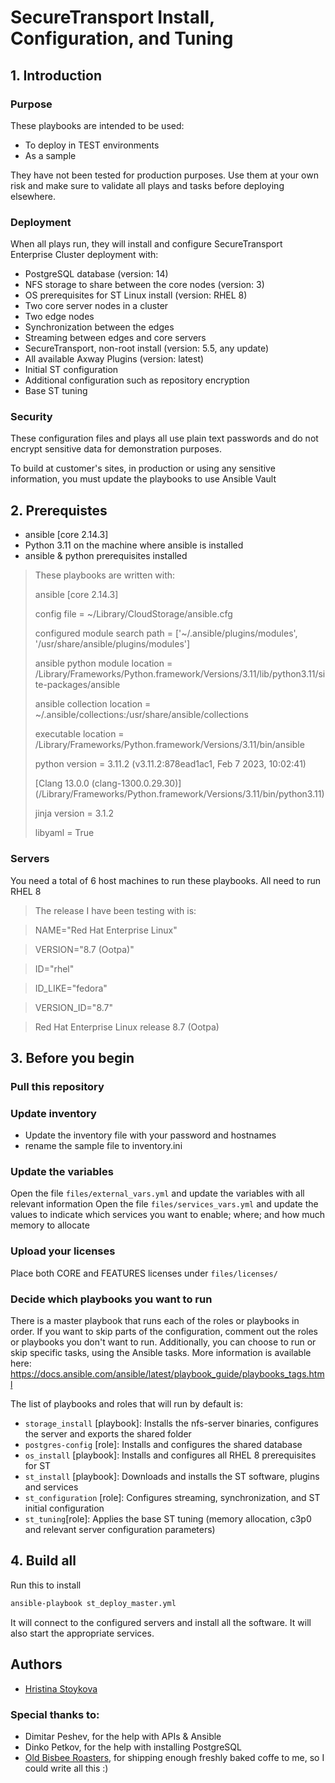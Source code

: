 # SecureTransport Install, Configuration, and Tuning


## 1. Introduction

### Purpose

These playbooks are intended to be used:
* To deploy in TEST environments
* As a sample 

They have not been tested for production purposes. 
Use them at your own risk and make sure to validate all plays and tasks before deploying elsewhere.

### Deployment

When all plays  run, they will install and configure SecureTransport Enterprise Cluster deployment with:

- PostgreSQL database (version: 14)
- NFS storage to share between the core nodes (version: 3)
- OS prerequisites for ST Linux install (version: RHEL 8)
- Two core server nodes in a cluster
- Two edge nodes
- Synchronization between the edges
- Streaming between edges and core servers
- SecureTransport, non-root install (version: 5.5, any update)
- All available Axway Plugins (version: latest)
- Initial ST configuration
- Additional configuration such as repository encryption
- Base ST tuning

### Security

These configuration files and plays all use plain text passwords and do not encrypt sensitive data for demonstration purposes.

To build at customer's sites, in production or using any sensitive information, you must update the playbooks to use Ansible Vault


## 2. Prerequistes

- ansible [core 2.14.3]
- Python 3.11 on the machine where ansible is installed
- ansible & python prerequisites installed

> These playbooks are written with:
> 
> ansible [core 2.14.3]
> 
> config file = ~/Library/CloudStorage/ansible.cfg
> 
> configured module search path = ['~/.ansible/plugins/modules', '/usr/share/ansible/plugins/modules']
> 
>  ansible python module location = /Library/Frameworks/Python.framework/Versions/3.11/lib/python3.11/site-packages/ansible
> 
>  ansible collection location = ~/.ansible/collections:/usr/share/ansible/collections
> 
>  executable location = /Library/Frameworks/Python.framework/Versions/3.11/bin/ansible
> 
>  python version = 3.11.2 (v3.11.2:878ead1ac1, Feb  7 2023, 10:02:41) 
> 
> [Clang 13.0.0 (clang-1300.0.29.30)] (/Library/Frameworks/Python.framework/Versions/3.11/bin/python3.11)
> 
>  jinja version = 3.1.2
> 
>  libyaml = True

### Servers

You need a total of 6 host machines to run these playbooks.
All need to run RHEL 8

> The release I have been testing with is:

> NAME="Red Hat Enterprise Linux"

> VERSION="8.7 (Ootpa)"

> ID="rhel"

> ID_LIKE="fedora"

> VERSION_ID="8.7"

> Red Hat Enterprise Linux release 8.7 (Ootpa)
## 3. Before you begin

### Pull this repository

### Update inventory
- Update the inventory file with your password and hostnames
- rename the sample file to inventory.ini

### Update the variables

Open the file `files/external_vars.yml` and update the variables with all relevant information
Open the file `files/services_vars.yml` and  update the values to indicate which services you want to enable; where; and how much memory to allocate

### Upload your licenses

Place both CORE and FEATURES licenses under `files/licenses/`
### Decide which playbooks you want to run

There is a master playbook that runs each of the roles or playbooks in order. If you want to skip parts of the configuration, 
comment out the roles or playbooks you don't want to run. 
Additionally, you can choose to run or skip specific tasks, using the Ansible tasks. 
More information is available here: https://docs.ansible.com/ansible/latest/playbook_guide/playbooks_tags.html

The list of playbooks and roles that will run by default is:

- `storage_install` [playbook]: Installs the nfs-server binaries, configures the server and exports the shared folder
- `postgres-config` [role]: Installs and configures the shared database
- `os_install` [playbook]: Installs and configures all RHEL 8 prerequisites for ST
- `st_install` [playbook]: Downloads and installs the ST software, plugins and services
- `st_configuration` [role]: Configures streaming, synchronization, and ST initial configuration
- `st_tuning`[role]: Applies the base ST tuning (memory allocation, c3p0 and relevant server configuration parameters)

## 4. Build all


Run this to install

```bash
ansible-playbook st_deploy_master.yml
```


It will connect to the configured servers and install all the software. It will also start the appropriate services.


## Authors
- [Hristina Stoykova](mailto:hstoykova@axway.com)

### Special thanks to:
- Dimitar Peshev, for the help with APIs & Ansible
- Dinko Petkov, for the help with installing PostgreSQL
- [Old Bisbee Roasters](https://www.facebook.com/Old.Bisbee.Roasters/), for shipping enough freshly baked coffe to me, so I could write all this :) 